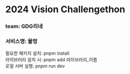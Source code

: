 # 2024 Vision Challengethon

### team: GDG리네

### 서비스명: 물멍

필요한 패키지 설치: pnpm install
<br>
라이브러리 설치 시: pnpm add 라이브러리\_이름
<br>
로컬 서버 실행: pnpm run dev
